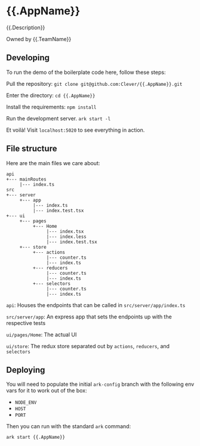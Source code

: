 # {{.AppName}}

{{.Description}}

Owned by {{.TeamName}}

## Developing

To run the demo of the boilerplate code here, follow these steps:

Pull the repository: `git clone git@github.com:Clever/{{.AppName}}.git`

Enter the directory: `cd {{.AppName}}`

Install the requirements: `npm install`

Run the development server. `ark start -l`

Et voilà! Visit `localhost:5020` to see everything in action.

## File structure

Here are the main files we care about:

```
api
+--- mainRoutes
     |--- index.ts
src
+--- server
     +--- app
          |--- index.ts
          |--- index.test.tsx
+--- ui
     +--- pages
          +--- Home
               |--- index.tsx
               |--- index.less
               |--- index.test.tsx
     +--- store
          +--- actions
               |--- counter.ts
               |--- index.ts
          +--- reducers
               |--- counter.ts
               |--- index.ts
          +--- selectors
               |--- counter.ts
               |--- index.ts
```

`api`: Houses the endpoints that can be called in `src/server/app/index.ts`

`src/server/app`: An express app that sets the endpoints up with the respective tests

`ui/pages/Home`: The actual UI

`ui/store`: The redux store separated out by `actions`, `reducers`, and `selectors`


## Deploying

You will need to populate the initial `ark-config` branch with the following env vars for it to work out of the box:
- `NODE_ENV`
- `HOST`
- `PORT`

Then you can run with the standard `ark` command:


```
ark start {{.AppName}}
```
